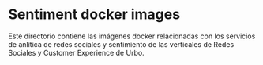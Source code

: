 # Sentiment docker images

Este directorio contiene las imágenes docker relacionadas con los servicios de anlítica de redes sociales y sentimiento de las verticales de Redes Sociales y Customer Experience de Urbo.
